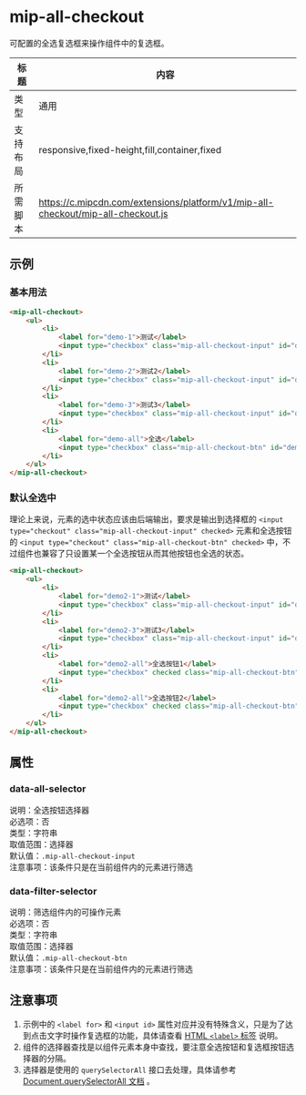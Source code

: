 # mip-all-checkout

可配置的全选复选框来操作组件中的复选框。

标题|内容
----|----
类型|通用
支持布局|responsive,fixed-height,fill,container,fixed
所需脚本|https://c.mipcdn.com/extensions/platform/v1/mip-all-checkout/mip-all-checkout.js

## 示例

### 基本用法
```html
<mip-all-checkout>
    <ul>
        <li>
            <label for="demo-1">测试</label>
            <input type="checkbox" class="mip-all-checkout-input" id="demo-1">
        </li>
        <li>
            <label for="demo-2">测试2</label>
            <input type="checkbox" class="mip-all-checkout-input" id="demo-2">
        </li>
        <li>
            <label for="demo-3">测试3</label>
            <input type="checkbox" class="mip-all-checkout-input" id="demo-3">
        </li>
        <li>
            <label for="demo-all">全选</label>
            <input type="checkbox" class="mip-all-checkout-btn" id="demo-all">
        </li>
    </ul>
</mip-all-checkout>
```

### 默认全选中

理论上来说，元素的选中状态应该由后端输出，要求是输出到选择框的 `<input type="checkout" class="mip-all-checkout-input" checked>` 元素和全选按钮的 `<input type="checkout" class="mip-all-checkout-btn" checked>` 中，不过组件也兼容了只设置某一个全选按钮从而其他按钮也全选的状态。

```html
<mip-all-checkout>
    <ul>
        <li>
            <label for="demo2-1">测试</label>
            <input type="checkbox" class="mip-all-checkout-input" id="demo2-1">
        </li>
        <li>
            <label for="demo2-3">测试3</label>
            <input type="checkbox" class="mip-all-checkout-input" id="demo2-3">
        </li>
        <li>
            <label for="demo2-all">全选按钮1</label>
            <input type="checkbox" checked class="mip-all-checkout-btn" id="demo2-all">
        </li>
        <li>
            <label for="demo2-all">全选按钮2</label>
            <input type="checkbox" checked class="mip-all-checkout-btn" id="demo2-all">
        </li>
    </ul>
</mip-all-checkout>
```

## 属性

### data-all-selector

说明：全选按钮选择器  
必选项：否  
类型：字符串  
取值范围：选择器  
默认值：`.mip-all-checkout-input`  
注意事项：该条件只是在当前组件内的元素进行筛选

### data-filter-selector

说明：筛选组件内的可操作元素  
必选项：否  
类型：字符串  
取值范围：选择器  
默认值：`.mip-all-checkout-btn`  
注意事项：该条件只是在当前组件内的元素进行筛选

## 注意事项

1. 示例中的 `<label for>` 和 `<input id>` 属性对应并没有特殊含义，只是为了达到点击文字时操作复选框的功能，具体请查看 [HTML `<label>` 标签](http://www.w3school.com.cn/tags/tag_label.asp) 说明。
2. 组件的选择器查找是以组件元素本身中查找，要注意全选按钮和复选框按钮选择器的分隔。
3. 选择器是使用的 `querySelectorAll` 接口去处理，具体请参考 [Document.querySelectorAll 文档](https://developer.mozilla.org/zh-CN/docs/Web/API/Document/querySelectorAll) 。